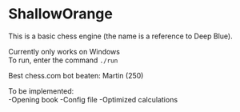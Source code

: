 # ShallowOrange
This is a basic chess engine (the name is a reference to Deep Blue).

Currently only works on Windows\
To run, enter the command `./run`

Best chess.com bot beaten: Martin (250)

To be implemented:\
-Opening book
-Config file
-Optimized calculations
